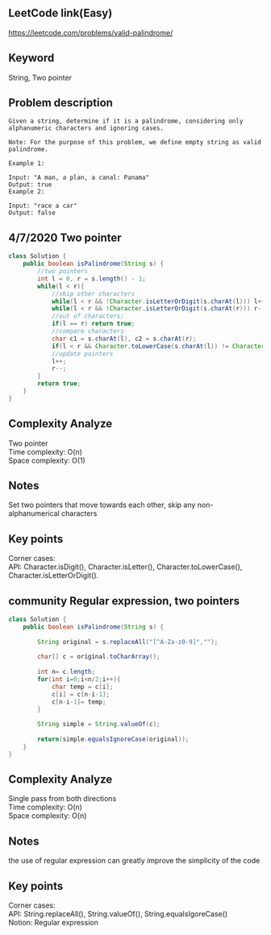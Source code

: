 ## LeetCode link(Easy)
https://leetcode.com/problems/valid-palindrome/

## Keyword
String, Two pointer

## Problem description
```
Given a string, determine if it is a palindrome, considering only alphanumeric characters and ignoring cases.

Note: For the purpose of this problem, we define empty string as valid palindrome.

Example 1:

Input: "A man, a plan, a canal: Panama"
Output: true
Example 2:

Input: "race a car"
Output: false
```

## 4/7/2020 Two pointer

```java
class Solution {
    public boolean isPalindrome(String s) {
        //two pointers
        int l = 0, r = s.length() - 1;
        while(l < r){
            //skip other characters
            while(l < r && !Character.isLetterOrDigit(s.charAt(l))) l++;
            while(l < r && !Character.isLetterOrDigit(s.charAt(r))) r--;
            //out of characters;
            if(l == r) return true;
            //compare characters
            char c1 = s.charAt(l), c2 = s.charAt(r);
            if(l < r && Character.toLowerCase(s.charAt(l)) != Character.toLowerCase(s.charAt(r))) return false;
            //update pointers
            l++;
            r--;
        }
        return true;
    }
}
```
## Complexity Analyze
Two pointer\
Time complexity: O(n)\
Space complexity: O(1)

## Notes
Set two pointers that move towards each other, skip any non-alphanumerical characters

## Key points
Corner cases: \
API: Character.isDigit(), Character.isLetter(), Character.toLowerCase(), Character.isLetterOrDigit().

## community Regular expression, two pointers
```java
class Solution {
    public boolean isPalindrome(String s) {
        
        String original = s.replaceAll("[^A-Za-z0-9]",""); 
        
        char[] c = original.toCharArray();
     
        int n= c.length;
        for(int i=0;i<n/2;i++){
            char temp = c[i];
            c[i] = c[n-i-1];
            c[n-i-1]= temp;
        }
        
        String simple = String.valueOf(c);
        
        return(simple.equalsIgnoreCase(original));
    }
}
```
## Complexity Analyze
Single pass from both directions\
Time complexity: O(n)\
Space complexity: O(n)

## Notes
the use of regular expression can greatly improve the simplicity of the code

## Key points
Corner cases:\
API: String.replaceAll(), String.valueOf(), String.equalsIgoreCase()\
Notion: Regular expression